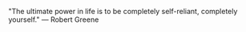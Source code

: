 
"The ultimate power in life is to be completely self-reliant, completely yourself." — Robert Greene
